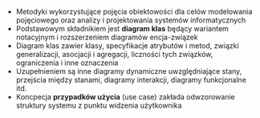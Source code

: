 - Metodyki wykorzystujące pojęcia obiektowości dla celów modelowania pojęciowego oraz analizy i projektowania systemów informatycznych
- Podstawowym składnikiem jest **diagram klas** będący wariantem notacyjnym i rozszerzeniem diagramów encja-związek
- Diagram klas zawier klasy, specyfikacje atrybutów i metod, związki generalizacji, asocjacji i agregacji, liczności tych związków, ograniczenia i inne oznaczenia
- Uzupełnieniem są inne diagramy dynamiczne uwzględniające stany, przejścia między stanami, diagramy interakcji, diagramy funkcjonalne itd.
- Koncpecja **przypadków użycia** (use case) zakłada odwzorowanie struktury systemu z punktu widzenia użytkownika